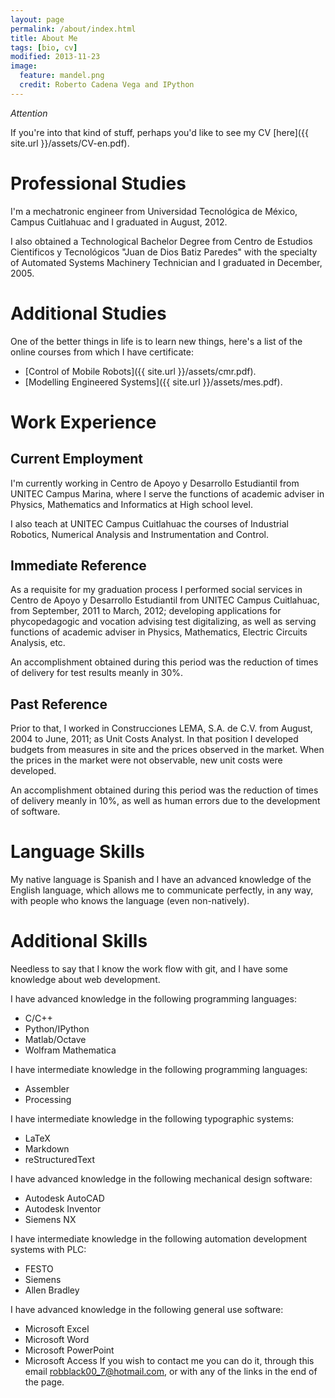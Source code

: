 ```yaml
---
layout: page
permalink: /about/index.html
title: About Me
tags: [bio, cv]
modified: 2013-11-23
image:
  feature: mandel.png
  credit: Roberto Cadena Vega and IPython
---
```


*Attention* 

If you're into that kind of stuff, perhaps you'd like to see my CV [here]({{ site.url }}/assets/CV-en.pdf).

# Professional Studies

I'm a mechatronic engineer from Universidad Tecnológica de México, Campus Cuitlahuac and I graduated in August, 2012.

I also obtained a Technological Bachelor Degree from Centro de Estudios Cientificos y Tecnológicos "Juan de Dios Batiz Paredes" with the specialty of Automated Systems Machinery Technician and I graduated in December, 2005.

# Additional Studies

One of the better things in life is to learn new things, here's a list of the online courses from which I have certificate:

* [Control of Mobile Robots]({{ site.url }}/assets/cmr.pdf).
* [Modelling Engineered Systems]({{ site.url }}/assets/mes.pdf).

# Work Experience

## Current Employment

I'm currently working in Centro de Apoyo y Desarrollo Estudiantil from UNITEC Campus Marina, where I serve the functions of academic adviser in Physics, Mathematics and Informatics at High school level.

I also teach at UNITEC Campus Cuitlahuac the courses of Industrial Robotics, Numerical Analysis and Instrumentation and Control.

## Immediate Reference

As a requisite for my graduation process I performed social services in Centro de Apoyo y Desarrollo Estudiantil from UNITEC Campus Cuitlahuac, from September, 2011 to March, 2012; developing applications for phycopedagogic and vocation advising test digitalizing, as well as serving functions of academic adviser in Physics, Mathematics, Electric Circuits Analysis, etc.

An accomplishment obtained during this period was the reduction of times of delivery for test results meanly in 30%.

## Past Reference

Prior to that, I worked in Construcciones LEMA, S.A. de C.V. from August, 2004 to June, 2011; as Unit Costs Analyst. In that position I developed budgets from measures in site and the prices observed in the market. When the prices in the market were not observable, new unit costs were developed.

An accomplishment obtained during this period was the reduction of times of delivery meanly in 10%, as well as human errors due to the development of software.

# Language Skills

My native language is Spanish and I have an advanced knowledge of the English language, which allows me to communicate perfectly, in any way, with people who knows the language (even non-natively).

# Additional Skills

Needless to say that I know the work flow with git, and I have some knowledge about web development.

I have advanced knowledge in the following programming languages:

* C/C++
* Python/IPython
* Matlab/Octave
* Wolfram Mathematica

I have intermediate knowledge in the following programming languages:

* Assembler
* Processing

I have intermediate knowledge in the following typographic systems:

* LaTeX
* Markdown
* reStructuredText

I have advanced knowledge in the following mechanical design software:

* Autodesk AutoCAD
* Autodesk Inventor
* Siemens NX

I have intermediate knowledge in the following automation development systems with PLC:

* FESTO
* Siemens
* Allen Bradley

I have advanced knowledge in the following general use software:

* Microsoft Excel
* Microsoft Word
* Microsoft PowerPoint
* Microsoft Access
If you wish to contact me you can do it, through this email [robblack00_7@hotmail.com](mailto:robblack00_7@hotmail.com), or with any of the links in the end of the page.